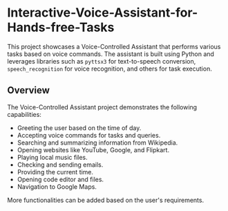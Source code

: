 # Interactive-Voice-Assistant-for-Hands-free-Tasks

This project showcases a Voice-Controlled Assistant that performs various tasks based on voice commands. The assistant is built using Python and leverages libraries such as `pyttsx3` for text-to-speech conversion, `speech_recognition` for voice recognition, and others for task execution.

## Overview

The Voice-Controlled Assistant project demonstrates the following capabilities:

- Greeting the user based on the time of day.
- Accepting voice commands for tasks and queries.
- Searching and summarizing information from Wikipedia.
- Opening websites like YouTube, Google, and Flipkart.
- Playing local music files.
- Checking and sending emails.
- Providing the current time.
- Opening code editor and files.
- Navigation to Google Maps.

More functionalities can be added based on the user's requirements.
